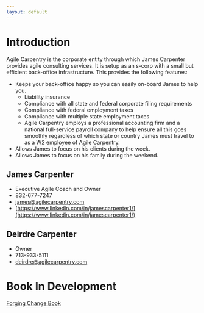 ```yaml
---
layout: default
---
```


# Introduction

Agile Carpentry is the corporate entity through which James Carpenter provides agile consulting services. It is setup as an s-corp with a small but efficient back-office infrastructure. This provides the following features:
+ Keeps your back-office happy so you can easily on-board James to help you.
  - Liability insurance
  - Compliance with all state and federal corporate filing requirements
  - Compliance with federal employment taxes
  - Compliance with multiple state employment taxes
  - Agile Carpentry employs a professional accounting firm and a national full-service payroll company to help ensure all this goes smoothly regardless of which state or country James must travel to as a W2 employee of Agile Carpentry. 
+ Allows James to focus on his clients during the week.
+ Allows James to focus on his family during the weekend.


## James Carpenter

+ Executive Agile Coach and Owner
+ 832-677-7247
+ [james@agilecarpentry.com](mailto:james@agilecarpentry.com)
+ [https://www.linkedin.com/in/jamescarpenter1/](https://www.linkedin.com/in/jamescarpenter1/)


## Deirdre Carpenter

+ Owner
+ 713-933-5111
+ [deirdre@agilecarpentry.com](mailto:deirdre@agilecarpentry.com)


# Book In Development

[Forging Change Book](http://forgingchange.com)




